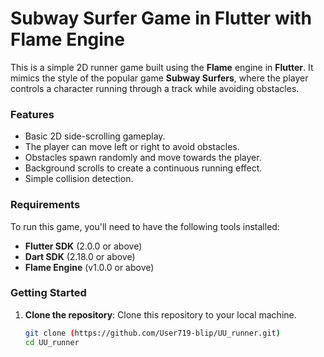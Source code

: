 # Subway Surfer Game in Flutter with Flame Engine

This is a simple 2D runner game built using the **Flame** engine in **Flutter**. It mimics the style of the popular game **Subway Surfers**, where the player controls a character running through a track while avoiding obstacles.

### Features
- Basic 2D side-scrolling gameplay.
- The player can move left or right to avoid obstacles.
- Obstacles spawn randomly and move towards the player.
- Background scrolls to create a continuous running effect.
- Simple collision detection.

### Requirements
To run this game, you'll need to have the following tools installed:
- **Flutter SDK** (2.0.0 or above)
- **Dart SDK** (2.18.0 or above)
- **Flame Engine** (v1.0.0 or above)

### Getting Started

1. **Clone the repository**:
   Clone this repository to your local machine.
   ```bash
   git clone (https://github.com/User719-blip/UU_runner.git)
   cd UU_runner
